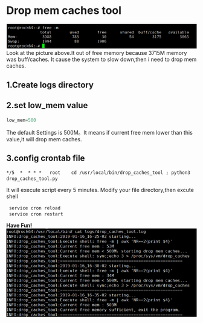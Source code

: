 # Drop mem caches tool
![avatar](low_free_mem.png)
Look at the picture above.It out of free memory because 3715M memory was buff/caches.
It cause the system to slow down,then i need to drop mem caches.
## 1.Create logs directory
## 2.set low_mem value
```python
low_mem=500
```
  The default Settings is 500M。It means if current free mem lower than this value,it will
  drop mem caches.
 
## 3.config crontab file
```jshelllanguage
*/5  *	* * *	root	cd /usr/local/bin/drop_caches_tool ; python3 drop_caches_tool.py
```
It will execute script every 5 minutes.
Modify your file directory,then excute shell
```jshelllanguage
 service cron reload
 service cron restart
```
**Have Fun!**
![avatar](drop_cache_log.png)
